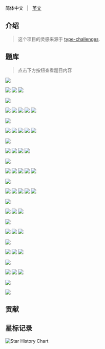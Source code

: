 简体中文 &nbsp; | &nbsp; [英文](./README.md)

## 介绍

> 这个项目的灵感来源于 [type-challenges](https://github.com/type-challenges/type-challenges).

## 题库

> 点击下方按钮查看题目内容

<img src="https://img.shields.io/badge/HTML-1-e54d26" />
<p>
  <a href="./questions/html/semantic-tag"><img src="https://img.shields.io/badge/-1%E3%83%BB语义化标签-e54d26" /></a>
  <a href="./questions/html/seo"><img src="https://img.shields.io/badge/-3%E3%83%BBseo-e54d26" /></a>
  <a href=""><img src="https://img.shields.io/badge/-1%E3%83%BBiframe-e54d26" /></a>
</p>

<img src="https://img.shields.io/badge/CSS-1-4a90e2" />
<p>
  <a href=""><img src="https://img.shields.io/badge/-1%E3%83%BB选择器-4a90e2" /></a>
  <a href="./questions/css/float/README.md"><img src="https://img.shields.io/badge/-3%E3%83%BBfloat-4a90e2" /></a>
  <a href="./questions/css/flex-layout"><img src="https://img.shields.io/badge/-3%E3%83%BBflex布局-4a90e2" /></a>
  <a href=""><img src="https://img.shields.io/badge/-1%E3%83%BBgrid布局-4a90e2" /></a>
  <a href=""><img src="https://img.shields.io/badge/-1%E3%83%BB媒体查询-4a90e2" /></a>
</p>

<img src="https://img.shields.io/badge/JavaScript-1-f7df1e" />
<p>
  <a href="./questions/javascript/data-type"><img src="https://img.shields.io/badge/-1%E3%83%BB数据类型-f7df1e" /></a>
  <a href=""><img src="https://img.shields.io/badge/-3%E3%83%BB原型-f7df1e" /></a>
  <a href=""><img src="https://img.shields.io/badge/-1%E3%83%BBthis-f7df1e" /></a>
  <a href=""><img src="https://img.shields.io/badge/-1%E3%83%BB数组-f7df1e" /></a>
  <a href=""><img src="https://img.shields.io/badge/-1%E3%83%BBjson-f7df1e" /></a>
</p>

<img src="https://img.shields.io/badge/Vue-1-42b883" />
<p>
  <a href=""><img src="https://img.shields.io/badge/-1%E3%83%BB生命周期-42b883" /></a>
  <a href=""><img src="https://img.shields.io/badge/-3%E3%83%BB指令-42b883" /></a>
  <a href=""><img src="https://img.shields.io/badge/-1%E3%83%BB响应式-42b883" /></a>
  <a href=""><img src="https://img.shields.io/badge/-1%E3%83%BB样式-42b883" /></a>
</p>

<img src="https://img.shields.io/badge/React-1-087ea4" />
<p>
  <a href=""><img src="https://img.shields.io/badge/-1%E3%83%BBhooks-087ea4" /></a>
  <a href=""><img src="https://img.shields.io/badge/-3%E3%83%BB生命周期-087ea4" /></a>
  <a href=""><img src="https://img.shields.io/badge/-1%E3%83%BB虚拟dom-087ea4" /></a>
  <a href=""><img src="https://img.shields.io/badge/-3%E3%83%BBjsx-087ea4" /></a>
  <a href=""><img src="https://img.shields.io/badge/-3%E3%83%BB高阶组件-087ea4" /></a>
</p>

<img src="https://img.shields.io/badge/Node-1-417e38" />
<p>
  <a href=""><img src="https://img.shields.io/badge/-1%E3%83%BB内置模块-417e38" /></a>
  <a href=""><img src="https://img.shields.io/badge/-3%E3%83%BBbuffer-417e38" /></a>
  <a href=""><img src="https://img.shields.io/badge/-1%E3%83%BBstream-417e38" /></a>
  <a href=""><img src="https://img.shields.io/badge/-1%E3%83%BBevent%20emitter-417e38" /></a>
  <a href=""><img src="https://img.shields.io/badge/-1%E3%83%BB子进程-417e38" /></a>
</p>

<img src="https://img.shields.io/badge/Engineering-1-deeppink" />
<p>
  <a href=""><img src="https://img.shields.io/badge/-1%E3%83%BB模块化规范-deeppink" /></a>
  <a href=""><img src="https://img.shields.io/badge/-3%E3%83%BBnpm-deeppink" /></a>
  <a href=""><img src="https://img.shields.io/badge/-1%E3%83%BBwebpack-deeppink" /></a>
</p>

<img src="https://img.shields.io/badge/Browser-1-yellow" />
<p>
  <a href=""><img src="https://img.shields.io/badge/-1%E3%83%BB浏览器内核-yellow" /></a>
  <a href=""><img src="https://img.shields.io/badge/-3%E3%83%BB安全策略-yellow" /></a>
  <a href=""><img src="https://img.shields.io/badge/-1%E3%83%BBrender%20flow-yellow" /></a>
</p>

<img src="https://img.shields.io/badge/Network-1-teal" />
<p>
  <a href=""><img src="https://img.shields.io/badge/-1%E3%83%BBhttp-teal" /></a>
  <a href=""><img src="https://img.shields.io/badge/-3%E3%83%BBwebsocket-teal" /></a>
  <a href=""><img src="https://img.shields.io/badge/-1%E3%83%BBdns-teal" /></a>
</p>

<img src="https://img.shields.io/badge/Datastruct%20&%20algorithm-1-719f0e" />
<p>
  <a href=""><img src="https://img.shields.io/badge/-1%E3%83%BB栈-719f0e" /></a>
  <a href=""><img src="https://img.shields.io/badge/-3%E3%83%BB队列-719f0e" /></a>
  <a href=""><img src="https://img.shields.io/badge/-1%E3%83%BB树-719f0e" /></a>
</p>

<img src="https://img.shields.io/badge/Compatibility-1-blue" />
<p></p>

<img src="https://img.shields.io/badge/Miscellaneous-1-orange" />
<p></p>

## 贡献


## 星标记录

<picture>
  <source media="(prefers-color-scheme: dark)" srcset="https://api.star-history.com/svg?repos=yaxingson/frontend-question-challenges&type=Date&theme=dark" />
  <source media="(prefers-color-scheme: light)" srcset="https://api.star-history.com/svg?repos=yaxingson/frontend-question-challenges&type=Date" />
  <img alt="Star History Chart" src="https://api.star-history.com/svg?repos=yaxingson/frontend-question-challenges&type=Date" />
</picture>
